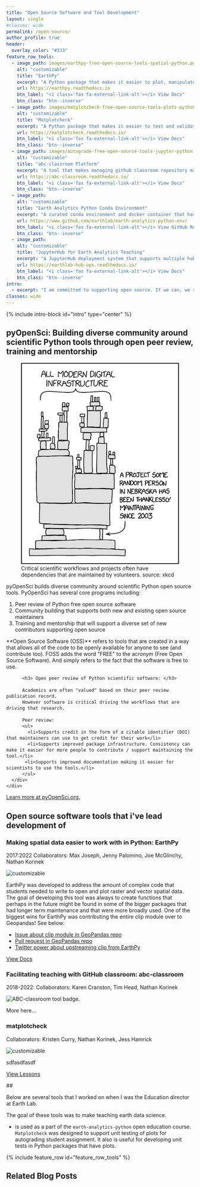 ```yaml
---
title: "Open Source Software and Tool Development"
layout: single
#classes: wide
permalink: /open-source/
author_profile: true
header:
  overlay_color: "#333"
feature_row_tools:
  - image_path: images/earthpy-free-open-source-tools-spatial-python.png
    alt: "customizable"
    title: "EarthPy"
    excerpt: "A Python package that makes it easier to plot, manipulate and use spatial data. It also includes tools to manage data downloads and home directories."
    url: https://earthpy.readthedocs.io
    btn_label: "<i class='fas fa-external-link-alt'></i> View Docs"
    btn_class: "btn--inverse"
  - image_path: images/matplotcheck-free-open-source-tools-plots-python.png
    alt: "customizable"
    title: "Matplotcheck"
    excerpt: "A Python package that makes it easier to test and validate matplotlib plots. This tool supports autograding student assignments and can be used in Jupyter Noteboks."
    url: https://matplotcheck.readthedocs.io/
    btn_label: "<i class='fas fa-external-link-alt'></i> View Docs"
    btn_class: "btn--inverse"
  - image_path: images/autograde-free-open-source-tools-jupyter-python.png
    alt: "customizable"
    title: "abc-classroom Platform"
    excerpt: "A tool that makes managing github classroom repository management and grading easier."
    url: https://abc-classroom.readthedocs.io/
    btn_label: "<i class='fas fa-external-link-alt'></i> View Docs"
    btn_class: "btn--inverse"
  - image_path:
    alt: "customizable"
    title: "Earth Analytics Python Conda Environment"
    excerpt: "A curated conda environment and docker container that has a suite of spatial tools that support teaching and learning spatial open source python.."
    url: https://www.github.com/earthlab/earth-analytics-python-env/
    btn_label: "<i class='fas fa-external-link-alt'></i> View GitHub Repo"
    btn_class: "btn--inverse"
  - image_path:
    alt: "customizable"
    title: "JupyterHub for Earth Analytics Teaching"
    excerpt: "A JupyterHub deployment system that supports multiple hubs with different configurations including custom environments, compute settings and more setup through Google Cloud."
    url: https://earthlab-hub-ops.readthedocs.io/
    btn_label: "<i class='fas fa-external-link-alt'></i> View Docs"
    btn_class: "btn--inverse"
intro:
  - excerpt: "I am committed to supporting open source. If we can, we should all contribute. Open science depends on open tools. And maintaining open tools takes work."
classes: wide
---
```


{% include intro-block id="intro" type="center" %}

<div class="feature__wrapper left-text">
  <h2>pyOpenSci: Building diverse community around scientific Python tools through open peer review, training and mentorship </h2> 
  <div class="feature__item--right">
    <div class="archive__item">
      <div class="archive__item-teaser">
        <figure>
            <a href="/images/xkcd-open-source-dependency.png">
            <img src="/images/xkcd-open-source-dependency.png" ></a>
            <figcaption>Critical scientific workflows and projects often have dependencies
            that are maintained by volunteers. source: xkcd </figcaption>
        </figure>
      </div>
      <div class="archive__item-body">
        <div class="archive__item-excerpt">
          pyOpenSci builds diverse community around
          scientific Python open source tools. PyOpenSci has several core programs including:
          <ol>
            <li>Peer review of Python free open source software</li>
            <li>Community building that supports both new and existing open source maintainers</li>
            <li>Training and mentorship that will support a diverse set of new contributors supporting open source</li>
          </ol>
          <div class="notice">
          <i class="fas fa-info-circle"></i> **Open Source Software (OSS)** refers to tools that are created in a way
          that allows all of the code to be openly available for anyone to see (and
          contribute too). FOSS adds the word "FREE" to the acronym (Free Open Source Software).
          And simply refers to the fact that the software is free to use.
          </div>

          <h3> Open peer review of Python scientific software: </h3>

          Academics are often "valued" based on their peer review publication record. 
          However software is critical driving the workflows that are driving that research.

          Peer review:
          <ul>
            <li>Supports credit in the form of a citable identifier (DOI) that maintainers can use to get credit for their work</li>
            <li>Supports improved package infrastructure. Consistency can make it easier for more people to contribute / support maintaining the tool.</li>
           <li>Supports improved documentation making it easier for scientists to use the tools.</li>
          </ul> 
      </div>
    </div>
  </div>
</div>



<!-- ** Might be cool to gather a list of collaborators here?? -->

<a href="https://www.pyopensci.org/" target="_blank" class="btn btn--info"><i class="fas fa-external-link-alt"></i> Learn more at pyOpenSci.org.</a>

<!-- TODO: make this an include so i don't have to repeat so much code -->
<div class="feature__wrapper left-text">
    <h2>Open source software tools that i've lead development of</h2>
    <div class="feature__item--right">
        <h3 class="archive__item-subsection">Making spatial data easier to work with in Python: EarthPy</h3>
        <p class="page__meta">
            <span class="page__meta-readtime">
            <i class="fas fa-rocket" aria-hidden="true"></i>
            2017:2022 Collaborators: Max Joseph, Jenny Palomino, Joe McGlinchy, Nathan Korinek
            </span>
        </p>
        <div class="archive__item">
            <div class="archive__item-teaser">
            <img src="/images/earthpy-free-open-source-tools-spatial-python.png" alt="customizable">
            </div>
            <div class="archive__item-body">
                <div class="archive__item-excerpt">
                <p>EarthPy was developed to address the amount of complex code that students needed to write to open and plot raster and vector spatial data. The goal of developing this tool was always to create functions that perhaps in the future might be found in some of the bigger packages 
                that had longer term maintenance and that were more broadly used. 
                One of the biggest wins for EarthPy was contributing the entire clip module over to Geopandas! See below:
                </p>
                <ul>
                  <li><a href="https://github.com/geopandas/geopandas/issues/821">Issue about clip module in GeoPandas repo</a></li>
                  <li><a href="https://github.com/geopandas/geopandas/pull/1128">Pull request in GeoPandas repo</a></li>
                  <li><a href="https://twitter.com/geopandas/status/1225794664478990336">Twitter power about upstreaming clip from EarthPy</a></li>
                </ul>
                </div>
                <p><a href="https://earthpy.readthedocs.io" class="btn ">View Docs <i class="fas fa-arrow-circle-right" aria-hidden="true"></i></a></p>
            </div>
      </div>
    </div>
    <div class="feature__item--right left-text">
        <h3 class="archive__item-subsection">Facilitating teaching with GitHub classroom: abc-classroom</h3>
        <p class="page__meta">
            <span class="page__meta-readtime">
            <i class="fas fa-rocket" aria-hidden="true"></i>
            2018-2022: Collaborators: Karen Cranston, Tim Head, Nathan Korinek 
            </span>
        </p>
        <div class="archive__item">
            <div class="archive__item-teaser">
            <img src="/images/autograde-free-open-source-tools-jupyter-python.png" alt="ABC-classroom tool badge.">
            </div>
            <div class="archive__item-body ">
                <div class="archive__item-excerpt">
                <p>More here...
                </p>
                </div>
            </div>
      </div>
    </div>
    <div class="feature__item--right">
    <h3 class="archive__item-subsection">matplotcheck</h3>
        <p class="page__meta">
            <span class="page__meta-readtime">
            <i class="fas fa-rocket" aria-hidden="true"></i>
            Collaborators: Kristen Curry, Nathan Korinek, Jess Hamrick
            </span>
        </p>
        <div class="archive__item">
            <div class="archive__item-teaser">
            <img src="/images/matplotcheck-free-open-source-tools-plots-python.png" alt="customizable">
            </div>
            <div class="archive__item-body">
                <div class="archive__item-excerpt">
                    <p>sdfasdfasdf
                    </p>
                </div>
                <p><a href="https://datacarpentry.org/geospatial-workshop/" class="btn ">View Lessons <i class="fas fa-arrow-circle-right" aria-hidden="true"></i></a></p>
            </div>
      </div>
    </div>
</div>



<div markdown="1" class="notice--primary">
## 

Below are several tools that I worked on when I was the Education director
at Earth Lab. 

The goal of these tools was to make teaching earth data science. 




*   is used  as a part of the `earth-analytics-python` open education course.
`Matplotcheck` was designed to support unit testing of plots for autograding
student assignment. It also is useful for developing unit tests in
Python packages that have plots.

{% include feature_row id="feature_row_tools" %}
</div>


## Related Blog Posts

